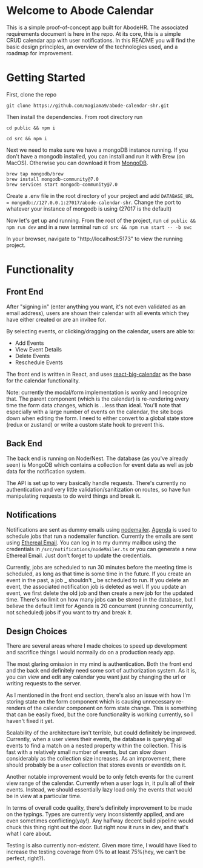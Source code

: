 # Welcome to Abode Calendar

This is a simple proof-of-concept app built for AbodeHR. The associated requirements document is here in the repo. At its core, this is a simple CRUD calendar app with user notifications. In this README you will find the basic design principles, an overview of the technologies used, and a roadmap for improvement.

# Getting Started

First, clone the repo

```
git clone https://github.com/magiama9/abode-calendar-shr.git
```

Then install the dependencies. From root directory run

```
cd public && npm i
```

```
cd src && npm i
```

Next we need to make sure we have a mongoDB instance running. If you don't have a mongodb installed, you can install and run it with Brew (on MacOS). Otherwise you can download it from [MongoDB](https://www.mongodb.com/docs/manual/installation/).

```
brew tap mongodb/brew
brew install mongodb-community@7.0
brew services start mongodb-community@7.0
```

Create a .env file in the root directory of your project and add `DATABASE_URL = mongodb://127.0.0.1:27017/abode-calendar-shr`. Change the port to whatever your instance of mongodb is using (27017 is the default)

Now let's get up and running. From the root of the project, run `cd public && npm run dev` and in a new terminal run `cd src && npm run start -- -b swc`

In your browser, navigate to "http://localhost:5173" to view the running project.

# Functionality

## Front End

After "signing in" (enter anything you want, it's not even validated as an email address), users are shown their calendar with all events which they have either created or are an invitee for.

By selecting events, or clicking/dragging on the calendar, users are able to:

- Add Events
- View Event Details
- Delete Events
- Reschedule Events

The front end is written in React, and uses [react-big-calendar](https://github.com/jquense/react-big-calendar) as the base for the calendar functionality.

Note: currently the modal/form implementation is wonky and I recognize that. The parent component (which is the calendar) is re-rendering every time the form data changes, which is ...less than ideal. You'll note that especially with a large number of events on the calendar, the site bogs down when editing the form. I need to either convert to a global state store (redux or zustand) or write a custom state hook to prevent this.

## Back End

The back end is running on Node/Nest. The database (as you've already seen) is MongoDB which contains a collection for event data as well as job data for the notification system.

The API is set up to very basically handle requests. There's currently no authentication and very little validation/sanitization on routes, so have fun manipulating requests to do weird things and break it.

## Notifications

Notifications are sent as dummy emails using [nodemailer](https://nodemailer.com/). [Agenda](https://github.com/agenda/agenda) is used to schedule jobs that run a nodemailer function. Currently the emails are sent using [Ethereal Email](https://ethereal.email/). You can log in to my dummy mailbox using the credentials in `/src/notifications/nodeMailer.ts` or you can generate a new Ethereal Email. Just don't forget to update the credentials.

Currently, jobs are scheduled to run 30 minutes before the meeting time is scheduled, as long as that time is some time in the future. If you create an event in the past, a job _ shouldn't _ be scheduled to run. If you delete an event, the associated notification job is deleted as well. If you update an event, we first delete the old job and then create a new job for the updated time. There's no limit on how many jobs can be stored in the database, but I believe the default limit for Agenda is 20 concurrent (running concurrently, not scheduled) jobs if you want to try and break it.

## Design Choices

There are several areas where I made choices to speed up development and sacrifice things I would normally do on a production ready app.

The most glaring omission in my mind is authentication. Both the front end and the back end definitely need some sort of authorization system. As it is, you can view and edit any calendar you want just by changing the url or writing requests to the server.

As I mentioned in the front end section, there's also an issue with how I'm storing state on the form component which is causing unnecessary re-renders of the calendar component on form state change. This is something that can be easily fixed, but the core functionality is working currently, so I haven't fixed it yet.

Scalability of the architecture isn't terrible, but could definitely be improved. Currently, when a user views their events, the database is querying all events to find a match on a nested property within the collection. This is fast with a relatively small number of events, but can slow down considerably as the collection size increases. As an improvement, there should probably be a `user` collection that stores events or eventIds on it.

Another notable improvement would be to only fetch events for the current view range of the calendar. Currently when a user logs in, it pulls all of their events. Instead, we should essentially lazy load only the events that would be in view at a particular time.

In terms of overall code quality, there's definitely improvement to be made on the typings. Types are currently very inconsistently applied, and are even sometimes conflicting(yay!). Any halfway decent build pipeline would chuck this thing right out the door. But right now it runs in dev, and that's what I care about.

Testing is also currently non-existent. Given more time, I would have liked to increase the testing coverage from 0% to at least 75%(hey, we can't be perfect, right?).